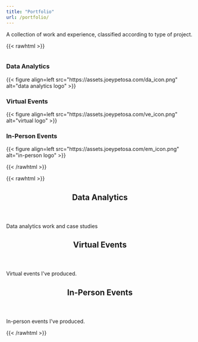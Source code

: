 ```yaml
---
title: "Portfolio"
url: /portfolio/
---
```


A collection of work and experience, classified according to type of project.  


{{< rawhtml >}}

<div id="columncards">
  <div class="row">
    <div class="column">
      <div class="card">
        <h3>Data Analytics</h3>
        {{< figure align=left src="https://assets.joeypetosa.com/da_icon.png" alt="data analytics logo" >}}
        <a class="card-link" aria-label="post link to Data Analytics" href="https://www.joeypetosa.com/portfolio/data-analytics/"></a>
      </div> 
    </div>
    <div class="column">
      <div class="card">
        <h3>Virtual Events</h3>
        {{< figure align=left src="https://assets.joeypetosa.com/ve_icon.png" alt="virtual logo" >}}
        <a class="card-link" aria-label="post link to Virtual Events" href="https://www.joeypetosa.com/portfolio/virtual-events/"></a>
      </div>
    </div>
    <div class="column">
      <div class="card">
        <h3>In-Person Events</h3>
        {{< figure align=left src="https://assets.joeypetosa.com/em_icon.png" alt="in-person logo" >}}
        <a class="card-link" aria-label="post link to In-Person Events" href="https://www.joeypetosa.com/portfolio/in-person-events/"></a>
      </div>
    </div>
  </div>

</div>

{{< /rawhtml >}}

{{< rawhtml >}}

<article class="post-entry">
  <header class="entry-header">
    <h2>Data Analytics</h2>
  </header>
  <section class="entry-content">
    <p>Data analytics work and case studies</p>
  </section>
  <a class="entry-link" aria-label="post link to Data Analytics" href="https://www.joeypetosa.com/portfolio/data-analytics/"></a>
</article>

<article class="post-entry">
  <header class="entry-header">
    <h2>Virtual Events</h2>
  </header>
  <section class="entry-content">
    <p>Virtual events I've produced.</p>
  </section>
  <a class="entry-link" aria-label="post link to Virtual Events" href="https://www.joeypetosa.com/portfolio/virtual-events/"></a>
</article>

<article class="post-entry">
  <header class="entry-header">
    <h2>In-Person Events</h2>
  </header>
  <section class="entry-content">
    <p>In-person events I've produced.</p>
  </section>
  <a class="entry-link" aria-label="post link to In-Person Events" href="https://www.joeypetosa.com/portfolio/in-person-events/"></a>
</article>

{{< /rawhtml >}}

